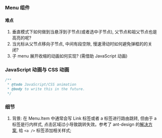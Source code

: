 <!--
abbrlink: 5kj24dd3
-->

### Menu 组件

#### 难点

1. 垂直模式下如何做到当悬浮到子节点(或者选中子节点), 父节点和祖父节点也是高亮的呢?
2. 当光标从父节点移向子节点, 中间有段空隙, 慢速滑动时如何避免弹框的的关闭?
3. 子 menu 展开收缩的动画如何实现? (需借助 JavaScript 动画)

### JavaScript 动画与 CSS 动画

```js
/**
 * @todo JavaScript/CSS animation
 * @body to write this in the future.
 */
```

### 细节

1. 背景: 在 Menu.Item 中通常会写 Link 标签或者 a 标签进行路由跳转, 但由于 a 标签是行内样式, 点击区域过小导致跳转失效。参考了 ant-design 的[解决方案](https://github.com/ant-design/ant-design/issues/21649), 给 `<a />` 标签添加相关样式;